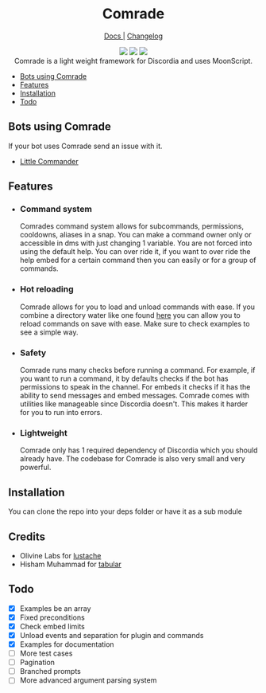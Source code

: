 <div align="center">
  <h1>Comrade</h1>

  <a href="https://comrade-project.github.io/Comrade">Docs |</a>
  <a href="https://comrade-project.github.com/Comrade/blob/master/CHANGELOG.md">Changelog</a>
</div>

<div align="center">

  <img src="https://img.shields.io/discord/665029118575902739?logo=discord&label=Support&style=flat-square">

  <img src="https://img.shields.io/github/contributors/SovietKitsune/Comrade?label=Contributors&style=flat-square">

   <img src="https://img.shields.io/badge/Made%20with-MoonScript-ff69b4?style=flat-square">

  <div>Comrade is a light weight framework for Discordia and uses MoonScript.</div>
</div>

* [Bots using Comrade](#bots_using_comrade)
* [Features](#features)
* [Installation](#installation)
* [Todo](#todo)

## Bots using Comrade

If your bot uses Comrade send an issue with it.

* [Little Commander](https://github.com/SovietKitsune/Little-Commander)

## Features

* ### Command system

  Comrades command system allows for subcommands, permissions, cooldowns, aliases in a snap. You can make a command owner only or accessible in dms with just changing 1 variable. You are not forced into using the default help. You can over ride it, if you want to over ride the help embed for a certain command then you can easily or for a group of commands.

* ### Hot reloading

  Comrade allows for you to load and unload commands with ease. If you combine a directory water like one found [here](https://github.com/Bilal2453/Commandia/blob/master/include/loader.lua) you can allow you to reload commands on save with ease. Make sure to check examples to see a simple way.

* ### Safety

  Comrade runs many checks before running a command. For example, if you want to run a command, it by defaults checks if the bot has permissions to speak in the channel. For embeds it checks if it has the ability to send messages and embed messages. Comrade comes with utilities like manageable since Discordia doesn't. This makes it harder for you to run into errors.

* ### Lightweight 

  Comrade only has 1 required dependency of Discordia which you should already have. The codebase for Comrade is also very small and very powerful.

## Installation

You can clone the repo into your deps folder or have it as a sub module

## Credits

* Olivine Labs for [lustache](https://github.com/Olivine-Labs/lustache)
* Hisham Muhammad for [tabular](https://github.com/hishamhm/tabular)

## Todo

- [x] Examples be an array
- [x] Fixed preconditions
- [x] Check embed limits
- [x] Unload events and separation for plugin and commands
- [x] Examples for documentation
- [ ] More test cases
- [ ] Pagination
- [ ] Branched prompts
- [ ] More advanced argument parsing system